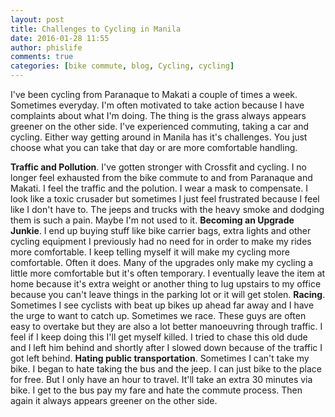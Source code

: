 ```yaml
---
layout: post
title: Challenges to Cycling in Manila
date: 2016-01-28 11:55
author: phislife
comments: true
categories: [bike commute, blog, Cycling, cycling]
---
```

I've been cycling from Paranaque to Makati a couple of times a week. Sometimes everyday. I'm often motivated to take action because I have complaints about what I'm doing. The thing is the grass always appears greener on the other side. I've experienced commuting, taking a car and cycling. Either way getting around in Manila has it's challenges. You just choose what you can take that day or are more comfortable handling.

<strong>Traffic and Pollution</strong>. I've gotten stronger with Crossfit and cycling. I no longer feel exhausted from the bike commute to and from Paranaque and Makati. I feel the traffic and the polution. I wear a mask to compensate. I look like a toxic crusader but sometimes I just feel frustrated because I feel like I don't have to. The jeeps and trucks with the heavy smoke and dodging them is such a pain. Maybe I'm not used to it. 
<strong>Becoming an Upgrade Junkie</strong>. I end up buying stuff like bike carrier bags, extra lights and other cycling equipment I previously had no need for in order to make my rides more comfortable. I keep telling myself it will make my cycling more comfortable. Often it does. Many of the upgrades only make my cycling a little more comfortable but it's often temporary. I eventually leave the item at home because it's extra weight or another thing to lug upstairs to my office because you can't leave things in the parking lot or it will get stolen.
<strong>Racing</strong>. Sometimes I see cyclists with beat up bikes up ahead far away and I have the urge to want to catch up. Sometimes we race. These guys are often easy to overtake but they are also a lot better manoeuvring through traffic. I feel if I keep doing this I'll get myself killed. I tried to chase this old dude and I left him behind and shortly after I slowed down because of the traffic I got left behind.
<strong>Hating public transportation</strong>. Sometimes I can't take my bike. I began to hate taking the bus and the jeep. I can just bike to the place for free. But I only have an hour to travel. It'll take an extra 30 minutes via bike. I get to the bus pay my fare and hate the commute process. Then again it always appears greener on the other side.
